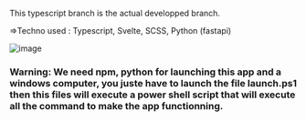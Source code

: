 This typescript branch is the actual developped branch.

=>Techno used : Typescript, Svelte, SCSS, Python (fastapi)



![image](https://github.com/user-attachments/assets/e77b3d43-750d-4808-81f8-f13fada079d6)



### Warning: We need npm, python for launching this app and a windows computer, you juste have to launch the file launch.ps1 then this files will execute a power shell script that will execute all the command to make the app functionning.
